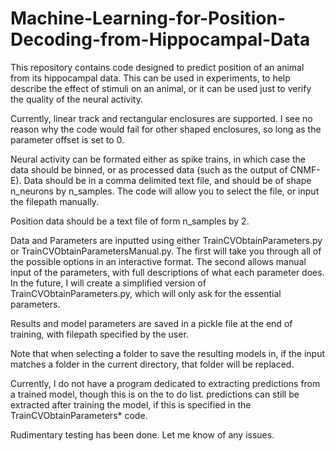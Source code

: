 # Machine-Learning-for-Position-Decoding-from-Hippocampal-Data
This repository contains code designed to predict position of an animal from its hippocampal data. This can be used in experiments, to help describe the effect of stimuli on an animal, or it can be used just to verify the quality of the neural activity.

Currently, linear track and rectangular enclosures are supported. I see no reason why the code would fail for other shaped enclosures, so long as the parameter offset is set to 0.

Neural activity can be formated either as spike trains, in which case the data should be binned, or as processed data (such as the output of CNMF-E). Data should be in a comma delimited text file, and should be of shape n_neurons by n_samples. The code will allow you to select the file, or input the filepath manually.

Position data should be a text file of form n_samples by 2. 


Data and Parameters are inputted using either TrainCVObtainParameters.py or TrainCVObtainParametersManual.py. The first will take you through all of the possible options in an interactive format. The second allows manual input of the parameters, with full descriptions of what each parameter does. In the future, I will create a simplified version of TrainCVObtainParameters.py, which will only ask for the essential parameters.


Results and model parameters are saved in a pickle file at the end of training, with filepath specified by the user.

Note that when selecting a folder to save the resulting models in, if the input matches a folder in the current directory, that folder will be replaced.


Currently, I do not have a program dedicated to extracting predictions from a trained model, though this is on the to do list. predictions can still be extracted after training the model, if this is specified in the TrainCVObtainParameters* code.

Rudimentary testing has been done. Let me know of any issues.
